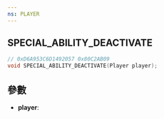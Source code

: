 ```yaml
---
ns: PLAYER
---
```

## SPECIAL_ABILITY_DEACTIVATE

```c
// 0xD6A953C6D1492057 0x80C2AB09
void SPECIAL_ABILITY_DEACTIVATE(Player player);
```


## 參數
* **player**: 

